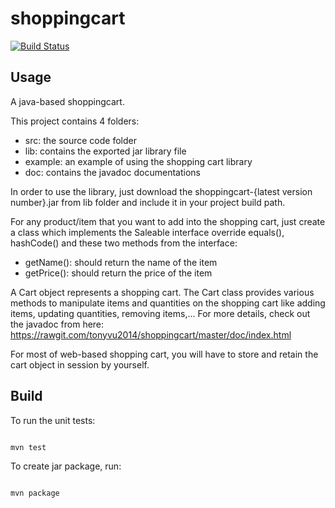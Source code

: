shoppingcart
============

[![Build Status](https://travis-ci.org/tonyvu2014/shoppingcart.svg?branch=master)](https://travis-ci.org/tonyvu2014/shoppingcart)

## Usage

A java-based shoppingcart.

This project contains 4 folders:

- src: the source code folder
- lib: contains the exported jar library file
- example: an example of using the shopping cart library
- doc: contains the javadoc documentations

In order to use the library, just download the shoppingcart-{latest version number}.jar from lib folder and include it in your project build path.

For any product/item that you want to add into the shopping cart, just create a class which implements the Saleable interface override equals(), hashCode() and these two methods from the interface:

- getName(): should return the name of the item
- getPrice(): should return the price of the item

A Cart object represents a shopping cart. The Cart class provides various methods to manipulate items and quantities on the shopping cart like adding items, updating quantities, removing items,... For more details, check out the javadoc from here: https://rawgit.com/tonyvu2014/shoppingcart/master/doc/index.html

For most of web-based shopping cart, you will have to store and retain the cart object in session by yourself.


## Build

To run the unit tests:

``` sh

mvn test

```

To create jar package, run:

``` sh

mvn package

````




